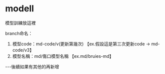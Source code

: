 # modell
模型訓練放這裡

branch命名：
1. 模型code：md-code/v(更新第幾次)  【ex.假設這是第三次更新code -> md-code/v3】
2. 模型名稱：md/傷口模型名稱  【ex.md/bruies-md】

---後續如果有其他的再新增
